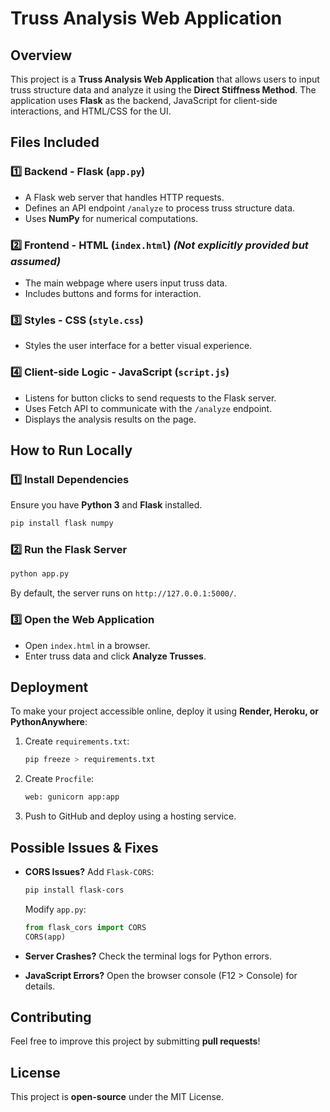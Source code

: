 # Truss Analysis Web Application

## Overview
This project is a **Truss Analysis Web Application** that allows users to input truss structure data and analyze it using the **Direct Stiffness Method**. The application uses **Flask** as the backend, JavaScript for client-side interactions, and HTML/CSS for the UI.

## Files Included

### 1️⃣ **Backend - Flask (`app.py`)**
- A Flask web server that handles HTTP requests.
- Defines an API endpoint `/analyze` to process truss structure data.
- Uses **NumPy** for numerical computations.

### 2️⃣ **Frontend - HTML (`index.html`)** *(Not explicitly provided but assumed)*
- The main webpage where users input truss data.
- Includes buttons and forms for interaction.

### 3️⃣ **Styles - CSS (`style.css`)**
- Styles the user interface for a better visual experience.

### 4️⃣ **Client-side Logic - JavaScript (`script.js`)**
- Listens for button clicks to send requests to the Flask server.
- Uses Fetch API to communicate with the `/analyze` endpoint.
- Displays the analysis results on the page.

## How to Run Locally

### **1️⃣ Install Dependencies**
Ensure you have **Python 3** and **Flask** installed.
```sh
pip install flask numpy
```

### **2️⃣ Run the Flask Server**
```sh
python app.py
```
By default, the server runs on `http://127.0.0.1:5000/`.

### **3️⃣ Open the Web Application**
- Open `index.html` in a browser.
- Enter truss data and click **Analyze Trusses**.

## Deployment
To make your project accessible online, deploy it using **Render, Heroku, or PythonAnywhere**:

1. Create `requirements.txt`:
   ```sh
   pip freeze > requirements.txt
   ```
2. Create `Procfile`:
   ```sh
   web: gunicorn app:app
   ```
3. Push to GitHub and deploy using a hosting service.

## Possible Issues & Fixes
- **CORS Issues?** Add `Flask-CORS`:
  ```sh
  pip install flask-cors
  ```
  Modify `app.py`:
  ```python
  from flask_cors import CORS
  CORS(app)
  ```

- **Server Crashes?** Check the terminal logs for Python errors.
- **JavaScript Errors?** Open the browser console (F12 > Console) for details.

## Contributing
Feel free to improve this project by submitting **pull requests**!

## License
This project is **open-source** under the MIT License.

